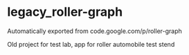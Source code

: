 # legacy_roller-graph
Automatically exported from code.google.com/p/roller-graph

Old project for test lab, app for roller automobile test stend
